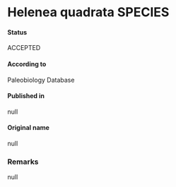Helenea quadrata SPECIES
=======

#### Status
ACCEPTED

#### According to
Paleobiology Database

#### Published in
null

#### Original name
null

### Remarks
null